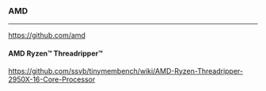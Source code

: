 ### AMD
---
https://github.com/amd

#### AMD Ryzen™ Threadripper™
https://github.com/ssvb/tinymembench/wiki/AMD-Ryzen-Threadripper-2950X-16-Core-Processor

```
```

```
```

```
```


